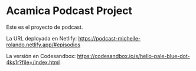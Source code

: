 # Acamica Podcast Project

Este es el proyecto de podcast.

La URL deployada en Netlify: https://podcast-michelle-rolando.netlify.app/#episodios

La versión en Codesandbox: https://codesandbox.io/s/hello-pale-blue-dot-4ks1r?file=/index.html
